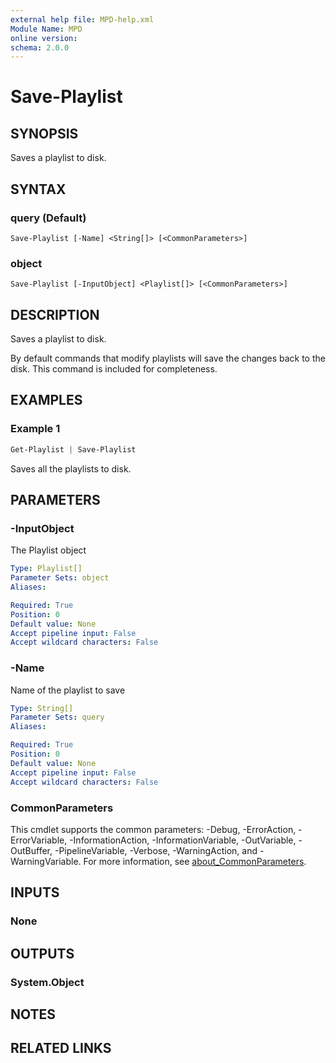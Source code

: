 ```yaml
---
external help file: MPD-help.xml
Module Name: MPD
online version:
schema: 2.0.0
---
```


# Save-Playlist

## SYNOPSIS
Saves a playlist to disk.

## SYNTAX

### query (Default)
```
Save-Playlist [-Name] <String[]> [<CommonParameters>]
```

### object
```
Save-Playlist [-InputObject] <Playlist[]> [<CommonParameters>]
```

## DESCRIPTION
Saves a playlist to disk.

By default commands that modify playlists will save the changes back to the disk.
This command is included for completeness.

## EXAMPLES

### Example 1
```powershell
Get-Playlist | Save-Playlist
```

Saves all the playlists to disk.

## PARAMETERS

### -InputObject
The Playlist object

```yaml
Type: Playlist[]
Parameter Sets: object
Aliases:

Required: True
Position: 0
Default value: None
Accept pipeline input: False
Accept wildcard characters: False
```

### -Name
Name of the playlist to save

```yaml
Type: String[]
Parameter Sets: query
Aliases:

Required: True
Position: 0
Default value: None
Accept pipeline input: False
Accept wildcard characters: False
```

### CommonParameters
This cmdlet supports the common parameters: -Debug, -ErrorAction, -ErrorVariable, -InformationAction, -InformationVariable, -OutVariable, -OutBuffer, -PipelineVariable, -Verbose, -WarningAction, and -WarningVariable. For more information, see [about_CommonParameters](http://go.microsoft.com/fwlink/?LinkID=113216).

## INPUTS

### None

## OUTPUTS

### System.Object
## NOTES

## RELATED LINKS
